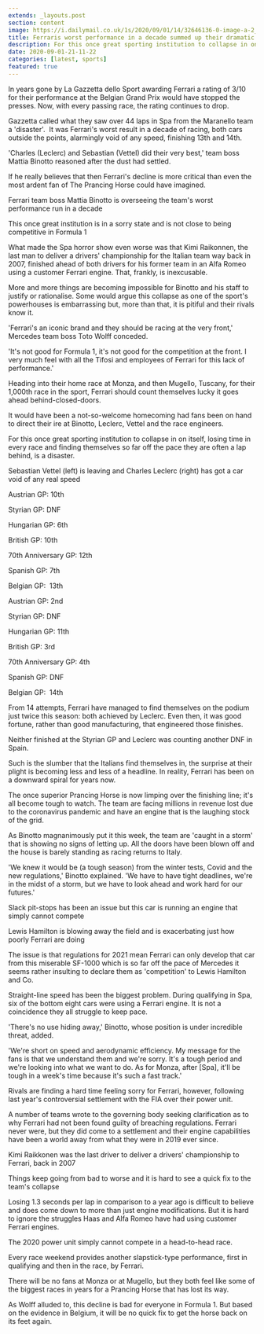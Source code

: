 ```yaml
---
extends: _layouts.post
section: content
image: https://i.dailymail.co.uk/1s/2020/09/01/14/32646136-0-image-a-2_1598968792367.jpg 
title: Ferraris worst performance in a decade summed up their dramatic decline 
description: For this once great sporting institution to collapse in on itself, losing time in every race and finding themselves so far off the pace they are often a lap behind, is a disaster. 
date: 2020-09-01-21-11-22 
categories: [latest, sports] 
featured: true 
--- 
```

In years gone by La Gazzetta dello Sport awarding Ferrari a rating of 3/10 for their performance at the Belgian Grand Prix would have stopped the presses. Now, with every passing race, the rating continues to drop.

Gazzetta called what they saw over 44 laps in Spa from the Maranello team a 'disaster'.  It was Ferrari's worst result in a decade of racing, both cars outside the points, alarmingly void of any speed, finishing 13th and 14th. 

'Charles (Leclerc) and Sebastian (Vettel) did their very best,' team boss Mattia Binotto reasoned after the dust had settled.  

If he really believes that then Ferrari's decline is more critical than even the most ardent fan of The Prancing Horse could have imagined.  

Ferrari team boss Mattia Binotto is overseeing the team's worst performance run in a decade

This once great institution is in a sorry state and is not close to being competitive in Formula 1

What made the Spa horror show even worse was that Kimi Raikonnen, the last man to deliver a drivers' championship for the Italian team way back in 2007, finished ahead of both drivers for his former team in an Alfa Romeo using a customer Ferrari engine. That, frankly, is inexcusable. 

More and more things are becoming impossible for Binotto and his staff to justify or rationalise. Some would argue this collapse as one of the sport's powerhouses is embarrassing but, more than that, it is pitiful and their rivals know it.  

'Ferrari's an iconic brand and they should be racing at the very front,' Mercedes team boss Toto Wolff conceded. 

'It's not good for Formula 1, it's not good for the competition at the front. I very much feel with all the Tifosi and employees of Ferrari for this lack of performance.'

Heading into their home race at Monza, and then Mugello, Tuscany, for their 1,000th race in the sport, Ferrari should count themselves lucky it goes ahead behind-closed-doors.

It would have been a not-so-welcome homecoming had fans been on hand to direct their ire at Binotto, Leclerc, Vettel and the race engineers. 

For this once great sporting institution to collapse in on itself, losing time in every race and finding themselves so far off the pace they are often a lap behind, is a disaster.  

Sebastian Vettel (left) is leaving and Charles Leclerc (right) has got a car void of any real speed

Austrian GP: 10th

Styrian GP: DNF

Hungarian GP: 6th

British GP: 10th 

70th Anniversary GP: 12th 

Spanish GP: 7th 

Belgian GP:  13th

Austrian GP: 2nd

Styrian GP: DNF

Hungarian GP: 11th 

British GP: 3rd 

70th Anniversary GP: 4th 

Spanish GP: DNF

Belgian GP:  14th

From 14 attempts, Ferrari have managed to find themselves on the podium just twice this season: both achieved by Leclerc. Even then, it was good fortune, rather than good manufacturing, that engineered those finishes. 

Neither finished at the Styrian GP and Leclerc was counting another DNF in Spain. 

Such is the slumber that the Italians find themselves in, the surprise at their plight is becoming less and less of a headline. In reality, Ferrari has been on a downward spiral for years now. 

The once superior Prancing Horse is now limping over the finishing line; it's all become tough to watch. The team are facing millions in revenue lost due to the coronavirus pandemic and have an engine that is the laughing stock of the grid.

As Binotto magnanimously put it this week, the team are 'caught in a storm' that is showing no signs of letting up. All the doors have been blown off and the house is barely standing as racing returns to Italy. 

'We knew it would be (a tough season) from the winter tests, Covid and the new regulations,' Binotto explained. 'We have to have tight deadlines, we're in the midst of a storm, but we have to look ahead and work hard for our futures.'

Slack pit-stops has been an issue but this car is running an engine that simply cannot compete

Lewis Hamilton is blowing away the field and is exacerbating just how poorly Ferrari are doing

The issue is that regulations for 2021 mean Ferrari can only develop that car from this miserable SF-1000 which is so far off the pace of Mercedes it seems rather insulting to declare them as 'competition' to Lewis Hamilton and Co.  

Straight-line speed has been the biggest problem. During qualifying in Spa, six of the bottom eight cars were using a Ferrari engine. It is not a coincidence they all struggle to keep pace.

'There's no use hiding away,' Binotto, whose position is under incredible threat, added.

'We're short on speed and aerodynamic efficiency. My message for the fans is that we understand them and we're sorry. It's a tough period and we're looking into what we want to do. As for Monza, after [Spa], it'll be tough in a week's time because it's such a fast track.'

Rivals are finding a hard time feeling sorry for Ferrari, however, following last year's controversial settlement with the FIA over their power unit.  

A number of teams wrote to the governing body seeking clarification as to why Ferrari had not been found guilty of breaching regulations. Ferrari never were, but they did come to a settlement and their engine capabilities have been a world away from what they were in 2019 ever since.  

Kimi Raikkonen was the last driver to deliver a drivers' championship to Ferrari, back in 2007

Things keep going from bad to worse and it is hard to see a quick fix to the team's collapse

Losing 1.3 seconds per lap in comparison to a year ago is difficult to believe and does come down to more than just engine modifications. But it is hard to ignore the struggles Haas and Alfa Romeo have had using customer Ferrari engines. 

The 2020 power unit simply cannot compete in a head-to-head race. 

Every race weekend provides another slapstick-type performance, first in qualifying and then in the race, by Ferrari. 

There will be no fans at Monza or at Mugello, but they both feel like some of the biggest races in years for a Prancing Horse that has lost its way. 

As Wolff alluded to, this decline is bad for everyone in Formula 1. But based on the evidence in Belgium, it will be no quick fix to get the horse back on its feet again.  

